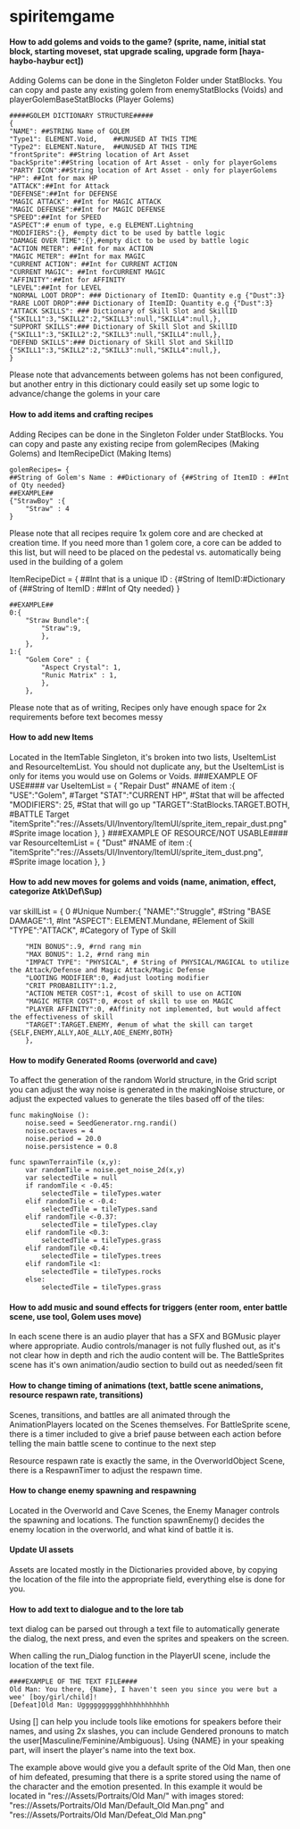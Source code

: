 # spiritemgame

#### How to add golems and voids to the game? (sprite, name, initial stat block, starting moveset, stat upgrade scaling, upgrade form [haya-haybo-haybur ect])
Adding Golems can be done in the Singleton Folder under StatBlocks. You can copy and paste any existing golem from enemyStatBlocks (Voids) and playerGolemBaseStatBlocks (Player Golems)

	#####GOLEM DICTIONARY STRUCTURE#####
	{
	"NAME": ##STRING Name of GOLEM
	"Type1": ELEMENT.Void,    ##UNUSED AT THIS TIME
	"Type2": ELEMENT.Nature,  ##UNUSED AT THIS TIME
	"frontSprite": ##String location of Art Asset
	"backSprite":##String location of Art Asset - only for playerGolems
	"PARTY ICON":##String location of Art Asset - only for playerGolems
	"HP": ##Int for max HP
	"ATTACK":##Int for Attack
	"DEFENSE":##Int for DEFENSE
	"MAGIC ATTACK": ##Int for MAGIC ATTACK
	"MAGIC DEFENSE":##Int for MAGIC DEFENSE
	"SPEED":##Int for SPEED
	"ASPECT":# enum of type, e.g ELEMENT.Lightning
	"MODIFIERS":{}, #empty dict to be used by battle logic
	"DAMAGE OVER TIME":{},#empty dict to be used by battle logic
	"ACTION METER": ##Int for max ACTION
	"MAGIC METER": ##Int for max MAGIC
	"CURRENT ACTION": ##Int for CURRENT ACTION
	"CURRENT MAGIC": ##Int forCURRENT MAGIC
	"AFFINITY":##Int for AFFINITY
	"LEVEL":##Int for LEVEL
	"NORMAL LOOT DROP": ### Dictionary of ItemID: Quantity e.g {"Dust":3}
	"RARE LOOT DROP":### Dictionary of ItemID: Quantity e.g {"Dust":3}
	"ATTACK SKILLS": ### Dictionary of Skill Slot and SkillID {"SKILL1":3,"SKILL2":2,"SKILL3":null,"SKILL4":null,},
	"SUPPORT SKILLS":### Dictionary of Skill Slot and SkillID {"SKILL1":3,"SKILL2":2,"SKILL3":null,"SKILL4":null,},
	"DEFEND SKILLS":### Dictionary of Skill Slot and SkillID {"SKILL1":3,"SKILL2":2,"SKILL3":null,"SKILL4":null,},
	}
	
Please note that advancements  between golems has not been configured, but another entry in this dictionary could easily set up some logic to advance/change the golems in your care
	
	
#### How to add items and crafting recipes

Adding Recipes can be done in the Singleton Folder under StatBlocks. You can copy and paste any existing recipe from golemRecipes (Making Golems) and ItemRecipeDict (Making Items) 

	golemRecipes= {
	##String of Golem's Name : ##Dictionary of {##String of ItemID : ##Int of Qty needed}
	##EXAMPLE##
	{"StrawBoy" :{
		"Straw" : 4
	}

Please note that all recipes  require 1x golem core and are checked at creation time. If you need more than 1 golem core, a core can be added to this list, but will need to be placed on the pedestal vs. automatically being used in the building of a golem



ItemRecipeDict = {
	##Int that is a unique ID : {#String of ItemID:#Dictionary of {##String of ItemID : ##Int of Qty needed}
	}
	
	##EXAMPLE##
	0:{
		"Straw Bundle":{
			"Straw":9,
			},
		},
	1:{
		"Golem Core" : {
			"Aspect Crystal": 1,
			"Runic Matrix" : 1,
			},
		},

Please note that as of writing, Recipes only have enough space for 2x requirements before text becomes messy

#### How to add new Items

Located in the ItemTable Singleton, it's broken into two lists, UseItemList and ResourceItemList. You should not duplicate any, but the UseItemList is only for items you would use on Golems or Voids.
	###EXAMPLE OF USE####
	var UseItemList = {
		"Repair Dust" #NAME of item :{
			"USE":"Golem", #Target
			"STAT":"CURRENT HP", #Stat that will be affected
			"MODIFIERS": 25, #Stat that will go up
			"TARGET":StatBlocks.TARGET.BOTH, #BATTLE Target
			"itemSprite":"res://Assets/UI/Inventory/ItemUI/sprite_item_repair_dust.png" #Sprite image location
		},
	}
###EXAMPLE OF RESOURCE/NOT USABLE####
	var ResourceItemList = {
		"Dust" #NAME of item :{
			"itemSprite":"res://Assets/UI/Inventory/ItemUI/sprite_item_dust.png", #Sprite image location
			},
	}
#### How to add new moves for golems and voids (name, animation, effect, categorize Atk\Def\Sup)
var skillList = {
	0 #Unique Number:{
		"NAME":"Struggle", #String
		"BASE DAMAGE":1, #Int
		"ASPECT": ELEMENT.Mundane, #Element of Skill
		"TYPE":"ATTACK", #Category of Type of Skill
		
		"MIN BONUS":.9, #rnd rang min
		"MAX BONUS": 1.2, #rnd rang min
		"IMPACT TYPE": "PHYSICAL", # String of PHYSICAL/MAGICAL to utilize the Attack/Defense and Magic Attack/Magic Defense
		"LOOTING MODIFIER":0, #adjust looting modifier 
		"CRIT PROBABILITY":1.2,
		"ACTION METER COST":1, #cost of skill to use on ACTION
		"MAGIC METER COST":0, #cost of skill to use on MAGIC
		"PLAYER AFFINITY":0, #Affinity not implemented, but would affect the effectiveness of skill
		"TARGET":TARGET.ENEMY, #enum of what the skill can target {SELF,ENEMY,ALLY,AOE_ALLY,AOE_ENEMY,BOTH}
		},
#### How to modify Generated Rooms (overworld and cave)
To affect the generation of the random World structure, in the Grid script you can adjust the way noise is generated in the makingNoise structure, or adjust the expected values to generate the tiles based off of the tiles:

	func makingNoise ():
		noise.seed = SeedGenerator.rng.randi()
		noise.octaves = 4
		noise.period = 20.0
		noise.persistence = 0.8
	
	func spawnTerrainTile (x,y):
		var randomTile = noise.get_noise_2d(x,y)
		var selectedTile = null
		if randomTile < -0.45:
			selectedTile = tileTypes.water
		elif randomTile < -0.4:
			selectedTile = tileTypes.sand
		elif randomTile <-0.37:
			selectedTile = tileTypes.clay
		elif randomTile <0.3:
			selectedTile = tileTypes.grass
		elif randomTile <0.4:
			selectedTile = tileTypes.trees
		elif randomTile <1:
			selectedTile = tileTypes.rocks
		else:
			selectedTile = tileTypes.grass
#### How to add music and sound effects for triggers (enter room, enter battle scene, use tool, Golem uses move)

In each scene there is an audio player that has a SFX and BGMusic player where appropriate. Audio controls/manager is not fully flushed out, as it's not clear how in depth and rich the audio content will be. The BattleSprites scene has it's own animation/audio section to build out as needed/seen fit

#### How to change timing of animations (text, battle scene animations, resource respawn rate, transitions)

Scenes, transitions, and battles are all animated through the AnimationPlayers located on the Scenes themselves. For BattleSprite scene, there is a timer included to give a brief pause between each action before telling the main battle scene to continue to the next step

Resource respawn rate is exactly the same, in the OverworldObject Scene, there is a RespawnTimer to adjust the respawn time.
#### How to change enemy spawning and respawning
Located in the Overworld and Cave Scenes, the Enemy Manager controls the spawning and locations. The function spawnEnemy() decides the enemy location in the overworld, and what kind of battle it is.

#### Update UI assets
Assets are located mostly in the Dictionaries  provided above, by copying the location of the file into the appropriate field, everything else is done for you.

#### How to add text to dialogue and to the lore tab

text dialog can be parsed out through a text file to automatically generate the dialog, the next press, and even the sprites and speakers on the screen.

When calling the run_Dialog function in the PlayerUI scene, include the location of the text file.

	####EXAMPLE OF THE TEXT FILE####
	Old Man: You there, {Name}, I haven't seen you since you were but a wee' [boy/girl/child]!
	[Defeat]Old Man: Ugggggggggghhhhhhhhhhhh
	
Using [] can help you include tools like emotions for speakers before their names, and using 2x slashes, you can include Gendered pronouns to match the user[Masculine/Feminine/Ambiguous]. Using {NAME} in your speaking part, will insert the player's name into the text box. 

The example above would give you a default sprite of the Old Man, then one of him defeated, presuming that there is a sprite stored using the name of the character and the emotion presented.
In this example it would be located in "res://Assets/Portraits/Old Man/" with images stored: "res://Assets/Portraits/Old Man/Default_Old Man.png" and "res://Assets/Portraits/Old Man/Defeat_Old Man.png"